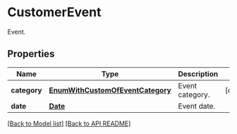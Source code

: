 
# CustomerEvent

Event.             

## Properties
Name | Type | Description | Notes
------------ | ------------- | ------------- | -------------
**category** | [**EnumWithCustomOfEventCategory**](EnumWithCustomOfEventCategory.md) | Event category.              |  [optional]
**date** | [**Date**](Date.md) | Event date.              | 




[[Back to Model list]](Models.md) [[Back to API README]](README.md)

